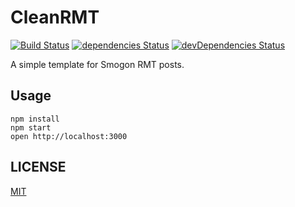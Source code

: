 # CleanRMT

[![Build Status](https://travis-ci.org/TheFenderStory/cleanrmt.svg?branch=master)](https://travis-ci.org/TheFenderStory/cleanrmt)
[![dependencies Status](https://david-dm.org/thefenderstory/cleanrmt/status.svg)](https://david-dm.org/thefenderstory/cleanrmt)
[![devDependencies Status](https://david-dm.org/thefenderstory/cleanrmt/dev-status.svg)](https://david-dm.org/thefenderstory/cleanrmt?type=dev)

A simple template for Smogon RMT posts.

## Usage

```
npm install
npm start
open http://localhost:3000
```

## LICENSE

[MIT](LICENSE)
